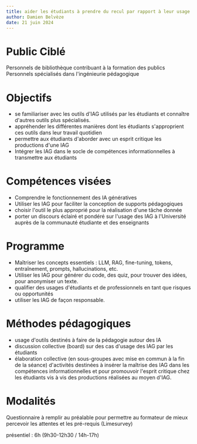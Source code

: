 ```yaml
---
title: aider les étudiants à prendre du recul par rapport à leur usage des outils d'IA
author: Damien Belvèze
date: 21 juin 2024
---
```


# Public Ciblé

Personnels de bibliothèque contribuant à la formation des publics
Personnels spécialisés dans l'ingénieurie pédagogique  

# Objectifs 

- se familiariser avec les outils d'IAG utilisés par les étudiants et connaître d'autres outils plus spécialisés.
- appréhender les différentes manières dont les étudiants s'approprient ces outils dans leur travail quotidien
- permettre aux étudiants d'aborder avec un esprit critique les productions d'une IAG 
- Intégrer les IAG dans le socle de compétences informationnelles à transmettre aux étudiants

# Compétences visées 

- Comprendre le fonctionnement des IA génératives 
- Utiliser les IAG pour faciliter la conception de supports pédagogiques
- choisir l'outil le plus approprié pour la réalisation d'une tâche donnée 
- porter un discours éclairé et pondéré sur l'usage des IAG à l'Université auprès de la communauté étudiante et des enseignants
  
# Programme

- Maîtriser les concepts essentiels : LLM, RAG, fine-tuning, tokens, entraînement, prompts, hallucinations, etc.
- Utiliser les IAG pour générer du code, des quiz, pour trouver des idées, pour anonymiser un texte.
- qualifier des usages d'étudiants et de professionnels en tant que risques ou opportunités
- utiliser les IAG de façon responsable. 

# Méthodes pédagogiques 

- usage d'outils destinés à faire de la pédagogie autour des IA 
- discussion collective (board) sur des cas d'usage des IAG par les étudiants  
- élaboration collective (en sous-groupes avec mise en commun à la fin de la séance) d'activités destinées à insérer la maîtrise des IAG dans les compétences informationnelles et pour promouvoir l'esprit critique chez les étudiants vis à vis des productions réalisées au moyen d'IAG. 

# Modalités 

Questionnaire à remplir au préalable pour permettre au formateur de mieux percevoir les attentes et les pré-requis (Limesurvey)

présentiel : 6h (9h30-12h30 /  14h-17h)


